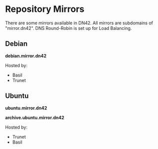 # Repository Mirrors

There are some mirrors available in DN42. All mirrors are subdomains of "mirror.dn42". DNS Round-Robin is set up for Load Balancing.

## Debian

**debian.mirror.dn42**

Hosted by:
* Basil
* Trunet


## Ubuntu
**ubuntu.mirror.dn42** 

**archive.ubuntu.mirror.dn42**

Hosted by:
* Trunet
* Basil

